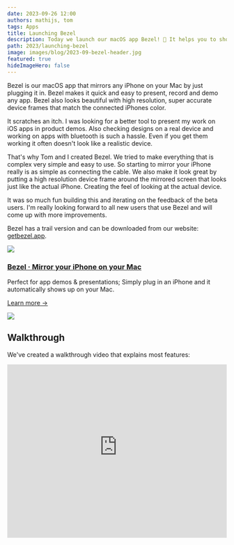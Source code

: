 ```yaml
---
date: 2023-09-26 12:00
authors: mathijs, tom
tags: Apps
title: Launching Bezel
description: Today we launch our macOS app Bezel! 🚀 It helps you to show an iPhone on your Mac. Just plug it in the cable and it shows up, simple as that.
path: 2023/launching-bezel
image: images/blog/2023-09-bezel-header.jpg
featured: true
hideImageHero: false
---
```


Bezel is our macOS app that mirrors any iPhone on your Mac by just plugging it in. Bezel makes it quick and easy to present, record and demo any app. Bezel also looks beautiful with high resolution, super accurate device frames that match the connected iPhones color.

It scratches an itch. I was looking for a better tool to present my work on iOS apps in product demos. Also checking designs on a real device and working on apps with bluetooth is such a hassle. Even if you get them working it often doesn't look like a realistic device.

That's why Tom and I created Bezel. We tried to make everything that is complex very simple and easy to use. So starting to mirror your iPhone really is as simple as connecting the cable. We also make it look great by putting a high resolution device frame around the mirrored screen that looks just like the actual iPhone. Creating the feel of looking at the actual device.

It was so much fun building this and iterating on the feedback of the beta users. I'm really looking forward to all new users that use Bezel and will come up with more improvements.

Bezel has a trail version and can be downloaded from our website: [getbezel.app](https://getbezel.app).

<div class="not-prose flex space-x-4 border-2 border-orange-500 rounded-lg pl-4 pr-6 py-6 mt-8 -mb-6">
    <div class="flex-initial">
        <a href="/bezel?utm_source=nonstrict&utm_medium=blog&utm_content=launching-bezel" target="_blank"><img src="/images/bezel-icon.png" class="max-h-full max-w-10 m-0"></a>
    </div>
    <div class="flex-initial">
        <h3 class="text-2xl font-bold text-black hover:text-orange-500 leading-relaxed mt-0 mb-2"><a href="/bezel?utm_source=nonstrict&utm_medium=blog&utm_content=hkworkoutsession-remote-delegate-not-setup-error" target="_blank">Bezel · Mirror your iPhone on your Mac</a></h3>
        <p class="mb-2">Perfect for app demos & presentations; Simply plug in an iPhone and it automatically shows up on your Mac.</p>
        <p><a href="/bezel?utm_source=nonstrict&utm_medium=blog&utm_content=hkworkoutsession-remote-delegate-not-setup-error" target="_blank" class="text-orange hover:text-orange-500 underline font-medium">Learn more →</a></p> 
    </div>
    <div class="flex-initial hidden md:block">
        <a href="/bezel?utm_source=nonstrict&utm_medium=blog&utm_content=hkworkoutsession-remote-delegate-not-setup-error" target="_blank">
            <img src="/images/bezel-still.jpg" class="max-h-full max-w-36 rounded-md bg-white/5 ring-1 ring-gray-600/50 dark:ring-white/50 lg:mt-auto">
        </a>
    </div>
</div> 

## Walkthrough

We've created a walkthrough video that explains most features:

<iframe width="707" height="398" src="https://www.youtube-nocookie.com/embed/ZrCaFws2Xvc?si=iNjo5FZT7-nUFpcK" title="YouTube video player" frameborder="0" allow="accelerometer; autoplay; clipboard-write; encrypted-media; gyroscope; picture-in-picture; web-share" allowfullscreen style="max-width: 100%; vertical-align: middle"></iframe>
